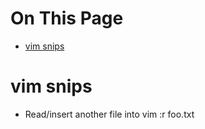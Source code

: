 # On This Page

- [vim snips](#vim-snips)

# vim snips

* Read/insert another file into vim
    :r foo.txt
